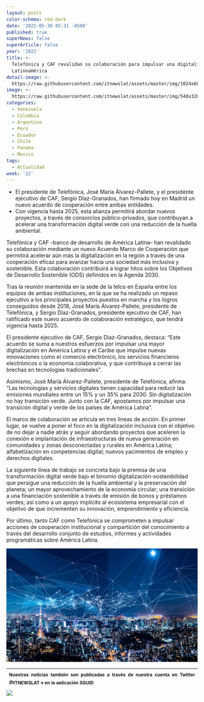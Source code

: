 ```yaml
---
layout: posts
color-schema: red-dark
date: '2022-05-30 05:31 -0500'
published: true
superNews: false
superArticle: false
year: '2022'
title: >-
  Telefónica y CAF revalidan su colaboración para impulsar una digitalización en
  Latinoamérica
detail-image: >-
  https://raw.githubusercontent.com/itnewslat/assets/master/img/1024x680/Digitalization-g.jpg
image: >-
  https://raw.githubusercontent.com/itnewslat/assets/master/img/540x320/Digitalization-p.jpg
categories:
  - Venezuela
  - Colombia
  - Argentina
  - Perú
  - Ecuador
  - Chile
  - Panama
  - Mexico
tags:
  - Actualidad
week: '22'
---
```

- El presidente de Telefónica, José María Álvarez-Pallete, y el presidente ejecutivo de CAF, Sergio Díaz-Granados, han firmado hoy en Madrid un nuevo acuerdo de cooperación entre ambas entidades.
- Con vigencia hasta 2025, esta alianza permitirá abordar nuevos proyectos, a través de consorcios público-privados, que contribuyan a acelerar una transformación digital verde con una reducción de la huella ambiental.

Telefónica y CAF –banco de desarrollo de América Latina– han revalidado su colaboración mediante un nuevo Acuerdo Marco de Cooperación que permitirá acelerar aún más la digitalización en la región a través de una cooperación eficaz para avanzar hacia una sociedad más inclusiva y sostenible. Esta colaboración contribuirá a lograr hitos sobre los Objetivos de Desarrollo Sostenible (ODS) definidos en la Agenda 2030.

Tras la reunión mantenida en la sede de la telco en España entre los equipos de ambas instituciones, en la que se ha realizado un repaso ejecutivo a los principales proyectos puestos en marcha y los logros conseguidos desde 2018, José María Álvarez-Pallete, presidente de Telefónica, y Sergio Díaz-Granados, presidente ejecutivo de CAF, han ratificado este nuevo acuerdo de colaboración estratégico, que tendrá vigencia hasta 2025.

El presidente ejecutivo de CAF, Sergio Díaz-Granados, destaca: “Este acuerdo se suma a nuestros esfuerzos por impulsar una mayor digitalización en América Latina y el Caribe que impulse nuevas innovaciones como el comercio electrónico, los servicios financieros electrónicos o la economía colaborativa, y que contribuya a cerrar las brechas en tecnologías tradicionales”.

Asimismo, José María Álvarez-Pallete, presidente de Telefónica, afirma: “Las tecnologías y servicios digitales tienen capacidad para reducir las emisiones mundiales entre un 15% y un 35% para 2030. Sin digitalización no hay transición verde. Junto con la CAF, apostamos por impulsar una transición digital y verde de los países de América Latina”.

El marco de colaboración se articula en tres líneas de acción. En primer lugar, se vuelve a poner el foco en la digitalización inclusiva con el objetivo de no dejar a nadie atrás y seguir abordando proyectos que aceleren la conexión e implantación de infraestructuras de nueva generación en comunidades y zonas desconectadas y rurales en América Latina; alfabetización en competencias digital; nuevos yacimientos de empleo y derechos digitales.

La siguiente línea de trabajo se concreta bajo la premisa de una transformación digital verde bajo el binomio digitalización-sostenibilidad que persigue una reducción de la huella ambiental y la preservación del planeta; un mayor aprovechamiento de la economía circular; una transición a una financiación sostenible a través de emisión de bonos y préstamos verdes; así como a un apoyo implícito al ecosistema empresarial con el objetivo de que incrementen su innovación, emprendimiento y eficiencia.

Por último, tanto CAF como Telefónica se comprometen a impulsar acciones de cooperación institucional y compartición del conocimiento a través del desarrollo conjunto de estudios, informes y actividades programáticas sobre América Latina.

![](https://raw.githubusercontent.com/itnewslat/assets/master/img/540x320/Digitalization-p.jpg)

<table style="height: 42px;" width="569">
<tbody>
<tr>
<td style="text-align: justify;"><sub><strong>Nuestras noticias también son publicadas a través de nuestra cuenta en Twitter <a href="https://twitter.com/itnewslat?lang=es">@ITNEWSLAT</a> y en la aplicación <a href="https://squidapp.co/en/">SQUID</a></strong></sub></td>
</tr>
</tbody>
</table>

<img src="https://tracker.metricool.com/c3po.jpg?hash=56f88a41e39ab42c063cc51676587a04"/>